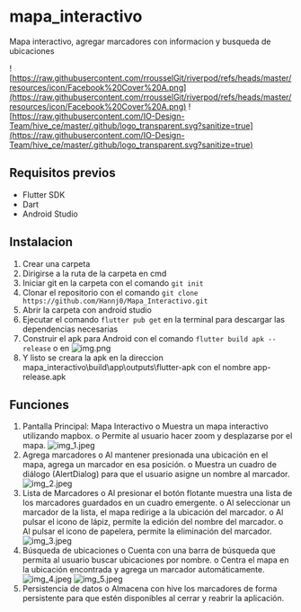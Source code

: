 # mapa_interactivo

Mapa interactivo, agregar marcadores con informacion y busqueda de ubicaciones

![https://raw.githubusercontent.com/rrousselGit/riverpod/refs/heads/master/resources/icon/Facebook%20Cover%20A.png](https://raw.githubusercontent.com/rrousselGit/riverpod/refs/heads/master/resources/icon/Facebook%20Cover%20A.png)
![https://raw.githubusercontent.com/IO-Design-Team/hive_ce/master/.github/logo_transparent.svg?sanitize=true](https://raw.githubusercontent.com/IO-Design-Team/hive_ce/master/.github/logo_transparent.svg?sanitize=true)
## Requisitos previos

- Flutter SDK
- Dart
- Android Studio

## Instalacion

1. Crear una carpeta
2. Dirigirse a la ruta de la carpeta en cmd
3. Iniciar git en la carpeta con el comando ```git init```
4. Clonar el repositorio con el comando ```git clone https://github.com/Hannj0/Mapa_Interactivo.git```
5. Abrir la carpeta con android studio
6. Ejecutar el comando ```flutter pub get``` en la terminal para descargar las dependencias necesarias
7. Construir el apk para Android con el comando ```flutter build apk --release``` o en ![img.png](img.png)
8. Y listo se creara la apk en la direccion mapa_interactivo\build\app\outputs\flutter-apk con el nombre app-release.apk

## Funciones

1. Pantalla Principal: Mapa Interactivo
   o Muestra un mapa interactivo utilizando mapbox.
   o Permite al usuario hacer zoom y desplazarse por el mapa.
   ![img_1.jpeg](img_1.jpeg)
2. Agrega marcadores
   o Al mantener presionada una ubicación en el mapa, agrega un marcador en esa posición.
   o Muestra un cuadro de diálogo (AlertDialog) para que el usuario asigne un nombre al marcador.
   ![img_2.jpeg](img_2.jpeg)
3. Lista de Marcadores
   o Al presionar el botón flotante muestra una lista de los marcadores guardados en un cuadro emergente.
   o Al seleccionar un marcador de la lista, el mapa redirige a la ubicación del marcador.
   o Al pulsar el icono de lápiz, permite la edición del nombre del marcador.
   o Al pulsar el icono de papelera, permite la eliminación del marcador.
   ![img_3.jpeg](img_3.jpeg)
4. Búsqueda de ubicaciones
   o Cuenta con una barra de búsqueda que permita al usuario buscar ubicaciones por nombre.
   o Centra el mapa en la ubicación encontrada y agrega un marcador automáticamente.
   ![img_4.jpeg](img_4.jpeg) ![img_5.jpeg](img_5.jpeg)
5. Persistencia de datos
   o Almacena con hive los marcadores de forma persistente para que estén disponibles al cerrar y reabrir la aplicación.
